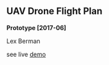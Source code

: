 ## UAV Drone Flight Plan ##

**Prototype  [2017-06]**

Lex Berman

see live [demo](https://dbr.nu/vortex/uav_map/)

